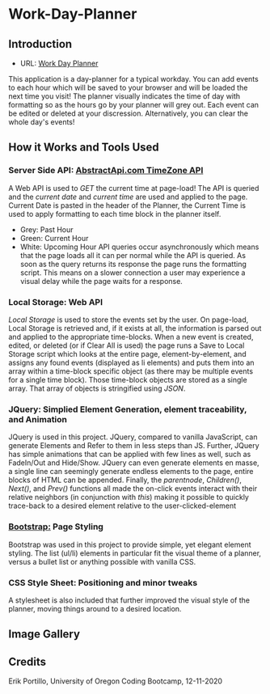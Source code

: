 # Work-Day-Planner

## Introduction

* URL: [Work Day Planner](https://rasputinforever.github.io/Work-Day-Planner/)

This application is a day-planner for a typical workday. You can add events to each hour which will be saved to your browser and will be loaded the next time you visit! The planner visually indicates the time of day with formatting so as the hours go by your planner will grey out. Each event can be edited or deleted at your discression. Alternatively, you can clear the whole day's events!

## How it Works and Tools Used

### Server Side API: [AbstractApi.com TimeZone API](https://www.abstractapi.com/time-date-timezone-api)
A Web API is used to *GET* the current time at page-load! The API is queried and the *current date* and *current time* are used and applied to the page. Current Date is pasted in the header of the Planner, the Current Time is used to apply formatting to each time block in the planner itself.
* Grey: Past Hour
* Green: Current Hour
* White: Upcoming Hour
API queries occur asynchronously which means that the page loads all it can per normal while the API is queried. As soon as the query returns its response the page runs the formatting script. This means on a slower connection a user may experience a visual delay while the page waits for a response.

### Local Storage: Web API
*Local Storage* is used to store the events set by the user. On page-load, Local Storage is retrieved and, if it exists at all, the information is parsed out and applied to the appropriate time-blocks. When a new event is created, edited, or deleted (or if Clear All is used) the page runs a Save to Local Storage script which looks at the entire page, element-by-element, and assigns any found events (displayed as li elements) and puts them into an array within a time-block specific object (as there may be multiple events for a single time block). Those time-block objects are stored as a single array. That array of objects is stringified using *JSON*.

### JQuery: Simplied Element Generation, element traceability, and Animation
JQuery is used in this project. JQuery, compared to vanilla JavaScript, can generate Elements and Refer to them in less steps than JS. Further, JQuery has simple animations that can be applied with few lines as well, such as FadeIn/Out and Hide/Show. JQuery can even generate elements en masse, a single line can seemingly generate endless elements to the page, entire blocks of HTML can be appended. Finally, the *parentnode*, *Children()*, *Next()*, and *Prev()* functions all made the on-click events interact with their relative neighbors (in conjunction with *this*) making it possible to quickly trace-back to a desired element relative to the user-clicked-element

### [Bootstrap:](https://getbootstrap.com/docs/5.0/getting-started/introduction/) Page Styling
Bootstrap was used in this project to provide simple, yet elegant element styling. The list (ul/li) elements in particular fit the visual theme of a planner, versus a bullet list or anything possible with vanilla CSS.

### CSS Style Sheet: Positioning and minor tweaks
A stylesheet is also included that further improved the visual style of the planner, moving things around to a desired location.

## Image Gallery



## Credits

Erik Portillo, University of Oregon Coding Bootcamp, 12-11-2020